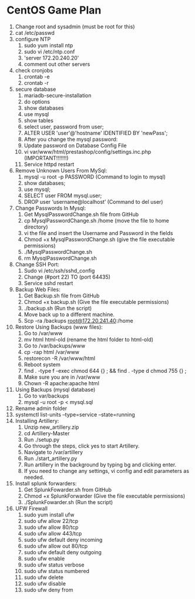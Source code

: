 # CentOS Game Plan
1. Change root and sysadmin (must be root for this)
2. cat /etc/passwd
3. configure NTP
    1. sudo yum install ntp
    2. sudo vi /etc/ntp.conf
    3. 'server 172.20.240.20'
    4. comment out other servers
4. check cronjobs
    1. crontab -e
    2. crontab -r
5. secure database
    1. mariadb-secure-installation
    2. do options
    3. show databases
    4. use mysql
    5. show tables
    6. select user, password from user;
    7. ALTER USER 'user'@'hostname' IDENTIFIED BY 'newPass';
    8. After you change the mysql password:
    9. Update password on Database Config File
    10. vi var/www/html/prestashop/config/settings.inc.php (IMPORTANT!!!!!!!)
    11. Service httpd restart
6. Remove Unknown Users From MySql:
    1. mysql -u root -p PASSWORD (Command to login to mysql)
    2. show databases;
    3. use mysql;
    4. SELECT user FROM mysql.user;
    5. DROP user ‘username@localhost’ (Command to del user)
7. Change Passwords In Mysql:
    1. Get MysqlPasswordChange.sh file from GitHub
    2. cp MysqlPasswordChange.sh /home (move the file to home directory)
    3. vi the file and insert the Username and Password in the fields
    4. Chmod +x MysqlPasswordChange.sh (give the file executable permissions)
    5. ./MysqlPasswordChange.sh
    6. rm MysqlPasswordChange.sh
8. Change SSH Port:
    1. Sudo vi /etc/ssh/sshd_config
    2. Change (#port 22) TO (port 64435)
    3. Service sshd restart
9. Backup Web Files:
    1. Get Backup.sh file from GitHub
    2. Chmod +x backup.sh (Give the file executable permissions)
    3. ./backup.sh (Run the script)
    4. Move back up to a different machine.
    5. Scp -ra /backups root@172.20.241.40:/home
10. Restore Using Backups (www files):
    1. Go to /var/www
    2. mv html html-old (rename the html folder to html-old)
    3. Go to /var/backups/www
    4. cp -rap html /var/www
    5. restorecon -R /var/www/html
    6. Reboot system
    7. find . -type f -exec chmod 644 {} \; && find . -type d chmod 755 {} \;
    8. Make sure you are in /var/www
    9. Chown -R apache:apache html
11. Using Backups (mysql database)
    1. Go to var/backups
    2. mysql -u root -p < mysql.sql
12. Rename admin folder
13. systemctl list-units –type=service –state=running
14. Installing Artillery:
    1. Unzip new_artillery.zip
    2. cd Artillery-Master
    3. Run ./setup.py
    4. Go through the steps, click yes to start Artillery.
    5. Navigate to /var/artillery
    6. Run ./start_artillery.py
    7. Run artillery in the background by typing bg and clicking enter.
    8. If you need to change any settings, vi config and edit parameters as needed.
15. Install splunk forwarders:
    1. Get SplunkFowarder.sh from GitHub
    2. Chmod +x SplunkForwarder (Give the file executable permissions)
    3. ./SplunkFowarder.sh (Run the script)
16. UFW Firewall
    1. sudo yum install ufw
    2. sudo ufw allow 22/tcp
    3. sudo ufw allow 80/tcp
    4. sudo ufw allow 443/tcp 
    5. sudo ufw default deny incoming
    6. sudo ufw allow out 80/tcp
    7. sudo ufw default deny outgoing
    8. sudo ufw enable
    9. sudo ufw status verbose
    10. sudo ufw status numbered
    11. sudo ufw delete <number>
    12. sudo ufw disable
    13. sudo ufw deny from <ip>
